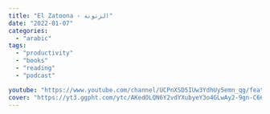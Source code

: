 ```yaml
---
title: "El Zatoona - الزتونة"
date: "2022-01-07"
categories:
  - "arabic"
tags:
  - "productivity"
  - "books"
  - "reading"
  - "podcast"

youtube: "https://www.youtube.com/channel/UCPnXSD5IUw3YdhUy5emn_qg/featured"
cover: "https://yt3.ggpht.com/ytc/AKedOLQN6Y2vdYXubyeY3o4GLwAy2-9gn-C66sTGm5Dieg=s88-c-k-c0x00ffffff-no-rj"
---
```

